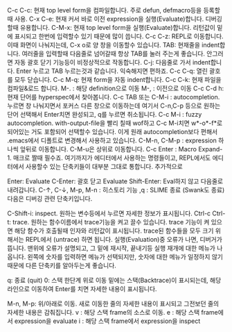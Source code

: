 
C-c C-c: 현재 top level form을 컴파일합니다. 주로 defun, defmacro등을 등록할때 사용.
C-x C-e: 현재 커서 바로 이전 expression을 실행(Evaluate)합니다. 디버깅할때 유용합니다.
C-M-x: 현재 top level form을 실행(Evaluate)합니다. 리턴값이 밑에 표시되고 한번에 입력할수 있기 때문에 많이 씁니다.
C-c C-z: REPL로 이동합니다. 이때 화면이 나눠지는데, C-x o로 양 창을 이동할수 있습니다.
TAB: 현재줄을 indent합니다. 여러줄을 입력할때 다음줄로 넘어갈때 항상 TAB를 눌러 주는게 좋습니다. 안그러면 자동 괄호 닫기 기능등이 비정상적으로 작동합니다.
C-j: 다음줄로 가서 indent합니다. Enter 누르고 TAB 누르는것과 같습니다. 익숙해지면 편하죠.
C-c C-q: 열린 괄호를 모두 닫습니다.
C-c M-q: 현재 form을 자동 indent합니다.
C-c C-k: 현재 파일을 컴파일&로드 합니다.
M-. : 해당 definition으로 이동
M-, : 이전으로 이동
C-c C-d h: 현재 단어를 hyperspec에서 찾아봅니다.
C-c TAB 또는 C-M-i : autocompletion. 누르면 창 나눠지면서 포커스 다른 창으로 이동하는데 여기서 C-n,C-p 등으로 원하는 단어 선택해서 Enter치면 완성되고, q를 누르면 취소됩니다.
C-c M-i : fuzzy autocompletion. with-output-file을 빨리 칠때 wof하고 C-c M-i치면 w*-o*-f*로 되어있는 거도 포함되어 선택할수 있습니다. 이게 원래 autocompletion보다 편해서 .emacs에서 디폴트로 변경해서 사용하고 있습니다.
C-M-n, C-M-p : expression 하나씩 앞뒤로 이동합니다. C-M-u은 상위로 이동합니다.
C-c Enter : Macro Expand-1. 매크로 짤때 필수죠.
여기까지가 에디터에서 사용하는 명령들이고, REPL에서도 에디터에서 사용할수 있는 단축키들이 대부분 그대로 통합니다. 추가적으로

Enter: Evaluate
C-Enter: 괄호 닫고 Evaluate
Shift-Enter: Eval하지 않고 다음줄로 내려갑니다.
C-↑, C-↓, M-p, M-n : 히스토리 기능
,q : SLIME 종료 (Swank도 종료)
다음은 디버깅 관련 단축키입니다.

C-Shift-i: inspect. 원하는 변수등에서 누르면 자세한 정보가 표시됩니다.
Ctrl-c Ctrl-t: trace. 원하는 함수이름에서 trace기능을 켜고 끌수 있습니다. trace 기능이 켜 있으면 해당 함수가 호출될때 인자와 리턴값이 표시됩니다. trace된 함수들을 모두 크기 위해서는 REPL에서 (untrace) 하면 됩니다.
실행(Evaluation)중 오류가 나면, 디버거가 뜹니다. 맨위에 오류가 설명되고, 그 밑에 재시작, 끝내기등 실행 재개에 대한 메뉴가 나옵니다. 왼쪽에 숫자를 입력하면 메뉴가 선택되지만, 숫자에 대한 메뉴가 일정하지 않기 때문에 다른 단축키를 알아두는게 좋습니다.

q: 종료 (quit)
0: 스택 한단계 위로 이동
밑에는 스택(Backtrace)이 표시되는데, 해당 라인으로 이동하여 Enter를 치면 자세한 내용이 표시됩니다.

M-n, M-p: 위/아래로 이동. 새로 이동한 줄의 자세한 내용이 표시되고 그전보던 줄의 자세한 내용은 감춰집니다.
v : 해당 스택 frame의 소스로 이동.
e : 해당 스택 frame에서 expression을 evaluate
i : 해당 스택 frame에서 expression을 inspect
